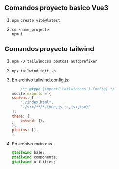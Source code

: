 ## Comandos proyecto basico Vue3

1.  ```
    npm create vite@latest
    ```

2.  ```
    cd <name_project>
    npm i
    ```

## Comandos proyecto tailwind

1.  ```
    npm -D tailwindcss postcss autoprefixer
    ``` 

2.  ```
    npx tailwind init -p
    ``` 
3. En archivo taliwind.config.js:
    ```js
        /** @type {import('tailwindcss').Config} */
    module.exports = {
    content: [
        "./index.html",
        "./src/**/*.{vue,js,ts,jsx,tsx}"
    ],
    theme: {
        extend: {},
    },
    plugins: [],
    }
    ``` 
4. En archivo main.css
    ``` css
    @tailwind base;
    @tailwind components;
    @tailwind utilities;
    ```

